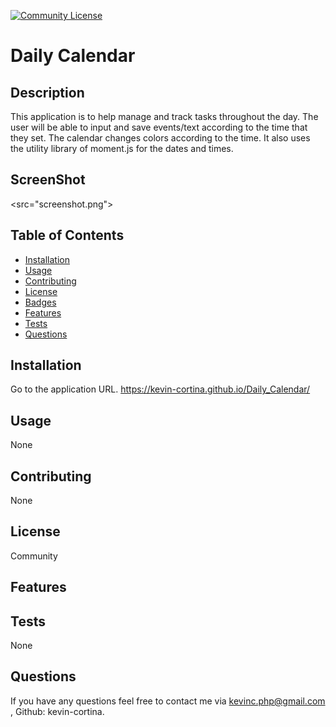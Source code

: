 
 
  [![Community License](https://img.shields.io/badge/license-Community-blue.svg)](http://www.gnu.org/licenses/Community-3.0)

  # Daily Calendar
  
  ## Description
  This application is to help manage and track tasks throughout the day. The user will be able to input and save events/text according to the time that they set.     The calendar changes colors according to the time. It also uses the utility library of moment.js for the dates and times. 
  
  ## ScreenShot
  <src="screenshot.png">
  
  ## Table of Contents
  - [Installation](#installation)
  - [Usage](#usage)
  - [Contributing](#contributing)
  - [License](#license)
  - [Badges](#badges)
  - [Features](#features)
  - [Tests](#test)
  - [Questions](#questions)
 
  ## Installation
  Go to the application URL. https://kevin-cortina.github.io/Daily_Calendar/
 
  
  ## Usage
  None

  
  ## Contributing
  None

  
  ## License
  Community
  

  ## Features
  
  
  ## Tests
  None
 
  
  ## Questions
  If you have any questions feel free to contact me via kevinc.php@gmail.com , Github: kevin-cortina.
  
